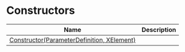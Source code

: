 # Constructors
|Name|Description|
|---|---|
|[Constructor(ParameterDefinition, XElement)](/docs/DotNetDocs/MemberDocumentations/ParameterDocumentation/Constructors/Constructor_ParameterDefinition%2c%20XElement_.md)||
